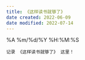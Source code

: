 ```yaml
---
title: 《这样读书就够了》
date created: 2022-06-09
date modified: 2022-07-14
---
```


%A %m/%d/%Y %H:%M:%S

	记录 《这样读书就够了》 这里！
